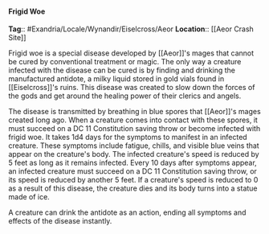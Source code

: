 #### Frigid Woe
**Tag**:: #Exandria/Locale/Wynandir/Eiselcross/Aeor
**Location**:: [[Aeor Crash Site]]

 Frigid woe is a special disease developed by [[Aeor]]'s mages that cannot be cured by conventional treatment or magic. The only way a creature infected with the disease can be cured is by finding and drinking the manufactured antidote, a milky liquid stored in gold vials found in [[Eiselcross]]'s ruins. This disease was created to slow down the forces of the gods and get around the healing power of their clerics and angels.

The disease is transmitted by breathing in blue spores that [[Aeor]]'s mages created long ago. When a creature comes into contact with these spores, it must succeed on a DC 11 Constitution saving throw or become infected with frigid woe. It takes 1d4 days for the symptoms to manifest in an infected creature. These symptoms include fatigue, chills, and visible blue veins that appear on the creature's body. The infected creature's speed is reduced by 5 feet as long as it remains infected. Every 10 days after symptoms appear, an infected creature must succeed on a DC 11 Constitution saving throw, or its speed is reduced by another 5 feet. If a creature's speed is reduced to 0 as a result of this disease, the creature dies and its body turns into a statue made of ice.

A creature can drink the antidote as an action, ending all symptoms and effects of the disease instantly.
